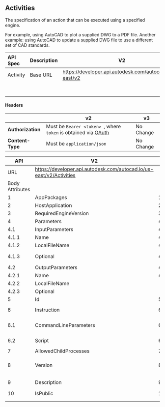 ## Activities

The specification of an action that can be executed using a specified engine.

For example, using AutoCAD to plot a supplied DWG to a PDF file. Another example: using AutoCAD to update a supplied DWG file to use a different set of CAD standards.



| API Spec | Description | V2                                                       | V3                                                           |
| :------- | ----------- | -------------------------------------------------------- | ------------------------------------------------------------ |
| Activity | Base URL    | https://developer.api.autodesk.com/autocad.io/us-east/v2 | https://developer.api.autodesk.com/da/us-east/v3             |
|          |             |                                                          | No of Activities that can be created -1, limit varies by Engine. |

#### Headers

|                   | v2                                                           | v3        |
| ----------------- | ------------------------------------------------------------ | --------- |
| **Authorization** | Must be `Bearer <token> `, where `token` is obtained via [OAuth](https://forge.autodesk.com/en/docs/oauth/v2/reference/http/authenticate-POST) | No Change |
| **Content-Type**  | Must be `application/json`                                   | No Change |



| API             | V2                                                           |       | V3                                                           |
| --------------- | ------------------------------------------------------------ | ----- | ------------------------------------------------------------ |
| URL             | https://developer.api.autodesk.com/autocad.io/us-east/v2/Activities |       | https://developer.api.autodesk.com/da/us-east/v3/activities  |
| Body Attributes |                                                              |       |                                                              |
| 1               | AppPackages                                                  | 1     | appbundles                                                   |
| 2               | HostApplication                                              | 2     | n/a                                                          |
| 3               | RequiredEngineVersion                                        | 3     | engine                                                       |
| 4               | Parameters                                                   | 4     | parameters                                                   |
| 4.1             | InputParameters                                              | 4.1   | zip -` boolean`                                              |
| 4.1.1           | Name                                                         | 4.2   | ondemand -`boolean`                                          |
| 4.1.2           | LocalFileName                                                | 4.3   | verb  -`get`, `head`, `put`, `post`, `patch`, `read`         |
| 4.1.3           | Optional                                                     | 4.4   | description - `string`, description of the parameter         |
| 4.2             | OutputParameters                                             | 4.5   | required -`boolean`                                          |
| 4.2.1           | Name                                                         | 4.6   | localname-`string`                                           |
| 4.2.2           | LocalFileName                                                |       |                                                              |
| 4.2.3           | Optional                                                     |       |                                                              |
| 5               | Id                                                           | 5     | id -`string`                                                 |
| 6               | Instruction                                                  | 6     | commandLine -`The command run by this Activity`              |
| 6.1             | CommandLineParameters                                        | 6.1   | settings -`Contains the script to be run by the AutoCAD engine, as referred to in commandLine` |
| 6.2             | Script                                                       | 6.1.1 | script -`A script is a text file with command or a script call on each line.` |
| 7               | AllowedChildProcesses                                        | 7     | n\a                                                          |
| 8               | Version                                                      | 8     | {baseUrl}/v3/activities/{id}/versions -[Assign an existing alias to the updated Activit](https://forge.autodesk.com/en/docs/design-automation/v3/tutorials/autocad/task-4-publish-activity/#step-4-assign-an-existing-alias-to-the-updated-activity) |
| 9               | Description                                                  | 9     | description -`string`, description of the activity           |
| 10              | IsPublic                                                     | 10    | n\a                                                          |
|                 |                                                              |       |                                                              |
|                 |                                                              |       |                                                              |

